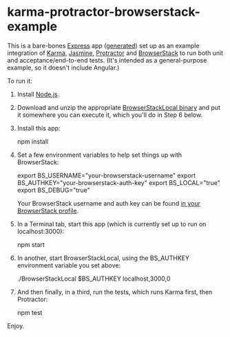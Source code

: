 # karma-protractor-browserstack-example

This is a bare-bones [Express](http://expressjs.com/) app ([generated](http://expressjs.com/starter/generator.html)) 
set up as an example integration of [Karma](http://karma-runner.github.io/0.12/index.html), 
[Jasmine](http://jasmine.github.io/), [Protractor](https://angular.github.io/protractor)
and [BrowserStack](http://browserstack.com) to run both unit and acceptance/end-to-end 
tests. (It's intended as a general-purpose example, so it doesn't include Angular.) 

To run it:

  1. Install [Node.js](https://nodejs.org/).

  2. Download and unzip the appropriate [BrowserStackLocal binary](https://www.browserstack.com/local-testing)
     and put it somewhere you can execute it, which you'll do in Step 6 below.
  
  3. Install this app:

        npm install

  4.  Set a few environment variables to help set things up with BrowserStack:

        export BS_USERNAME="your-browserstack-username"
        export BS_AUTHKEY="your-browserstack-auth-key"
        export BS_LOCAL="true"
        export BS_DEBUG="true"

      Your BrowserStack username and auth key can be found [in your BrowserStack profile](https://www.browserstack.com/accounts/automate).

  5. In a Terminal tab, start this app (which is currently set up to run on localhost:3000):

        npm start

  6. In another, start BrowserStackLocal, using the BS_AUTHKEY environment variable 
     you set above:

        ./BrowserStackLocal $BS_AUTHKEY localhost,3000,0

  7. And then finally, in a third, run the tests, which runs Karma first, then Protractor:

        npm test

Enjoy.